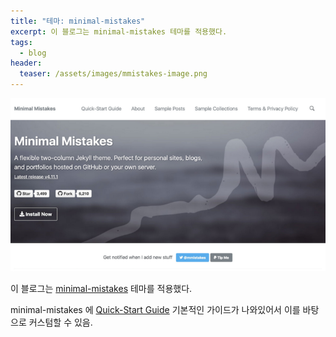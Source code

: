 ```yaml
---
title: "테마: minimal-mistakes"
excerpt: 이 블로그는 minimal-mistakes 테마를 적용했다.
tags:
  - blog
header:
  teaser: /assets/images/mmistakes-image.png
---
```


![minimal mistakes page](/assets/images/mmistakes-image.png)

이 블로그는 [minimal-mistakes](https://mmistakes.github.io/minimal-mistakes/) 테마를 적용했다.



minimal-mistakes 에 [Quick-Start Guide](https://mmistakes.github.io/minimal-mistakes/docs/quick-start-guide/) 기본적인 가이드가 나와있어서 이를 바탕으로 커스텀할 수 있음.


